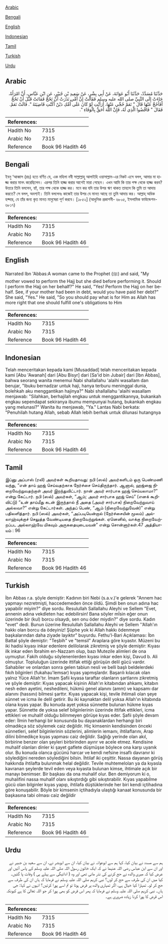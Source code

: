 [Arabic](#arabic)

[Bengali](#bengali)

[English](#english)

[Indonesian](#indonesian)

[Tamil](#tamil)

[Turkish](#turkish)

[Urdu](#urdu)

## Arabic


<div dir="rtl" lang="ar" style={{fontSize:'larger',backgroundColor:'#f8f9fa',padding:20}}>
حَدَّثَنَا مُسَدَّدٌ، حَدَّثَنَا أَبُو عَوَانَةَ، عَنْ أَبِي بِشْرٍ، عَنْ سَعِيدِ بْنِ جُبَيْرٍ، عَنِ ابْنِ عَبَّاسٍ، أَنَّ امْرَأَةً، جَاءَتْ إِلَى النَّبِيِّ صلى الله عليه وسلم فَقَالَتْ إِنَّ أُمِّي نَذَرَتْ أَنْ تَحُجَّ فَمَاتَتْ قَبْلَ أَنْ تَحُجَّ أَفَأَحُجَّ عَنْهَا قَالَ ‏"‏ نَعَمْ حُجِّي عَنْهَا، أَرَأَيْتِ لَوْ كَانَ عَلَى أُمِّكِ دَيْنٌ أَكُنْتِ قَاضِيَتَهُ ‏"‏‏.‏ قَالَتْ نَعَمْ‏.‏ فَقَالَ ‏"‏ فَاقْضُوا الَّذِي لَهُ، فَإِنَّ اللَّهَ أَحَقُّ بِالْوَفَاءِ ‏"‏‏.‏
</div>
<div style={{backgroundColor:'#f8f9fa',padding:20, marginBottom: 10}}><table> <thead> <tr> <th>References:</th> <th></th> </tr> </thead> <tbody><tr><td>Hadith No</td><td>7315</td></tr><tr><td>Arabic No</td><td>7315</td></tr><tr><td>Reference</td><td>Book 96 Hadith 46</td></tr></tbody></table></div>

## Bengali


<div dir="ltr" lang="bn" style={{fontSize:'larger',backgroundColor:'#f8f9fa',padding:20}}>
ইবনু ‘আব্বাস (রাঃ) হতে বর্ণিত যে, এক মহিলা নবী সাল্লাল্লাহু আলাইহি ওয়াসাল্লাম-এর নিকট এসে বলল, আমার মা হাজ্জ করার মানৎ করেছিলেন। এরপর তিনি হাজ্জ করার আগেই মারা গেছেন। এখন আমি কি তার পক্ষ থেকে হাজ্জ করব? উত্তরে তিনি বললেন, হ্যাঁ, তার পক্ষ থেকে হাজ্জ কর। মনে কর যদি তার উপর ঋণ থাকত তাহলে কি তুমি তা আদায় করতে? সে বলল, অবশ্যই। তিনি বললেনঃ কাজেই তার উপর যে মানত আছে তা তুমি আদায় কর। আল্লাহ্ অধিক হক্দার, যে তাঁর জন্য কৃত মানত মানুষেরা পূর্ণ করবে। [১৮৫২] (আধুনিক প্রকাশনী- ৬৮০৫, ইসলামিক ফাউন্ডেশন- ৬৮১৭)
</div>
<div style={{backgroundColor:'#f8f9fa',padding:20, marginBottom: 10}}><table> <thead> <tr> <th>References:</th> <th></th> </tr> </thead> <tbody><tr><td>Hadith No</td><td>7315</td></tr><tr><td>Arabic No</td><td>7315</td></tr><tr><td>Reference</td><td>Book 96 Hadith 46</td></tr></tbody></table></div>

## English


<div dir="ltr" lang="en" style={{fontSize:'larger',backgroundColor:'#f8f9fa',padding:20}}>
Narrated Ibn 'Abbas:A woman came to the Prophet (ﷺ) and said, "My mother vowed to perform the Hajj but she died before performing it. Should I perform the Hajj on her behalf?" He said, "Yes! Perform the Hajj on her behalf. See, if your mother had been in debt, would you have paid her debt?" She said, "Yes." He said, "So you should pay what is for Him as Allah has more right that one should fulfill one's obligations to Him
</div>
<div style={{backgroundColor:'#f8f9fa',padding:20, marginBottom: 10}}><table> <thead> <tr> <th>References:</th> <th></th> </tr> </thead> <tbody><tr><td>Hadith No</td><td>7315</td></tr><tr><td>Arabic No</td><td>7315</td></tr><tr><td>Reference</td><td>Book 96 Hadith 46</td></tr></tbody></table></div>

## Indonesian


<div dir="ltr" lang="id" style={{fontSize:'larger',backgroundColor:'#f8f9fa',padding:20}}>
Telah menceritakan kepada kami [Musaddad] telah menceritakan kepada kami [Abu 'Awanah] dari [Abu Bisyr] dari [Sa'id bin Jubair] dari [Ibn Abbas], bahwa seorang wanita menemui Nabi shallallahu 'alaihi wasallam dan berujar, "Ibuku bernadzar untuk haji, hanya terburu meninggal dunia, bolehkah aku menggantikan hajinya?" Nabi shallallahu 'alaihi wasallam menjawab: "Silahkan, berhajilah engkau untuk menggantikannya, bukankah engkau sependapat sekiranya ibumu mempunyai hutang, bukankah engkau yang melunasi?" Wanita itu menjawab, "Ya." Lantas Nabi berkata: "Penuhilah hutang Allah, sebab Allah lebih berhak untuk dilunasi hutangnya
</div>
<div style={{backgroundColor:'#f8f9fa',padding:20, marginBottom: 10}}><table> <thead> <tr> <th>References:</th> <th></th> </tr> </thead> <tbody><tr><td>Hadith No</td><td>7315</td></tr><tr><td>Arabic No</td><td>7315</td></tr><tr><td>Reference</td><td>Book 96 Hadith 46</td></tr></tbody></table></div>

## Tamil


<div dir="ltr" lang="ta" style={{fontSize:'larger',backgroundColor:'#f8f9fa',padding:20}}>
இப்னு அப்பாஸ் (ரலி) அவர்கள் கூறியதாவது: நபி (ஸல்) அவர்களிடம் ஒரு பெண்மணி வந்து, “என் தாய் ஹஜ் செய்வதற்காக நேர்ச்சை செய்திருந்தார். ஆனால், ஹஜ்ஜை நிறைவேற்றுவதற்குள் அவர் இறந்துவிட்டார். நான் அவர் சார்பாக ஹஜ் செய்யலாமா?” என்று கேட்டார். நபி (ஸல்) அவர்கள், “ஆம்; அவர் சார்பாக ஹஜ் செய்” (எனக் கூறிவிட்டு) “உன் தாய்மீது கடன் இருந்தால் நீ அதை (அவர் சார்பாக) நிறைவேற்றுவாய் அல்லவா?” என்று கேட்டார்கள். அந்தப் பெண், “ஆம் (நிறைவேற்றுவேன்)” என்று பதிலளித்தார். நபி (ஸல்) அவர்கள், “அப்படியென்றால் (நேர்ச்சையின் மூலம்) அல்லாஹ்வுக்குச் செலுத்த வேண்டியதை நிறைவேற்றுங்கள். ஏனெனில், வாக்கு நிறைவேற்றப்பட அல்லாஹ்வே மிகவும் அருகதையுடையவன்” என்று சொன்னார்கள்.47 அத்தியாயம் : 96
</div>
<div style={{backgroundColor:'#f8f9fa',padding:20, marginBottom: 10}}><table> <thead> <tr> <th>References:</th> <th></th> </tr> </thead> <tbody><tr><td>Hadith No</td><td>7315</td></tr><tr><td>Arabic No</td><td>7315</td></tr><tr><td>Reference</td><td>Book 96 Hadith 46</td></tr></tbody></table></div>

## Turkish


<div dir="ltr" lang="tr" style={{fontSize:'larger',backgroundColor:'#f8f9fa',padding:20}}>
İbn Abbas r.a. şöyle demiştir: Kadının biri Nebi (s.a.v.)'e gelerek "Annem hac yapmayı nezretmişti, haccedemeden önce öldü. Şimdi ben onun adına hac yapabilir miyim?" diye sordu. Resulullah Sallallahu Aleyhi ve Sellem "Evet, annenin adına vekdleten hac edebilirsin! Bana söyler mİsin eğer onun üzerinde bir (kul) borcu olsaydı, sen onu öder miydin?" diye sordu. Kadın "evet" dedi. Bunun üzerine Resulullah Sallallahu Aleyhi ve Sellem ''Allah'ın hakkı olan borcu da ödeyiniz! Şüphe yok ki Allah hakkı ödenmeye başkalarından daha ziyade layıktır" buyurdu. Fethu'l-Bari Açıklaması: İbn Battal şöyle demiştir: "Teşbih" ve "temsil" Araplara göre kıyastır. Müzeni bu iki hadisi kıyası inkar edenlere delilolarak zikretmiş ve şöyle demiştir: Kıyası ilk inkar eden İbrahim en-Nazzam olup, bazı Mutezile alimleri de ona uymuştur. Fakih olduğu söylenenlerden kıyası inkar eden kişi, Davud b. Ali olmuştur. Topluluğun üzerinde ittifak ettiği görüşün delil gücü vardır. Sahabiler ve onlardan sonra gelen tabiun nesli ve belli başlı beldelerdeki fıkıh bilginleri (fukahau'lemsar) kıyas yapmışlardır. Başarılı kılacak olan yalnız Yüce Allah'tır. İmam Şafii kıyasa taraftar olanların şartlarını zikretmiş ve şöyle demiştir: Kıyas yapacak kişinin Allah'ın kitabından ahkamı, kitabın nesh eden ayetini, neshedileni, hükmü genel alanını (amm) ve kapsamı dar alanını (hassını) bilmesi şarttır. Kıyas yapacak kişi, tevile ihtimali olan şeye sünnet ve icma ile delil getirir. Bu iki kaynaktan delil yoksa Allah'ın kitabında olana kıyas yapar. Bu konuda ayet yoksa sünnette bulunan hükme kıyas yapar. Sünnette de yoksa selef bilginlerinin üzerinde ittifak ettikleri, icma ettikleri ve muhalif olduğu bilinmeyen görüşe kıyas eder. Şafii şöyle devam eder: İlmin herhangi bir konusunda bu dayanaklardan herhangi biri olmadıkça söz söylemek caiz değildir. Hiç kimsenin kendisinden önceki sünnetleri, selef bilginlerinin sözlerini, alimlerin iemaını, ihtilaflarını, Arap dilini bilmedikçe kıyas yapması caiz değildir. Sağlığı yerinde olan akıl, birbirine benzer olan şeyleri birbirinden ayırır ve acele etmez. Kendisine muhalif olanları dinler ki şayet gaflete düşmüşse böylece ona karşı uyanık olur. Bu konuda olanca gücünü harcar ve kendi nefsine insaflı davranır ki söylediğini nereden söylediğini bilsin. İhtilaf iki çeşittir. Nassa dayanan görüş hakkında ihtilafta bulunmak helal değildir. Tevile muhtemelolan ya da kıyasla kavranan şeylerde tevil eden veya kıyasta bulunan kimse, ihtimale açık bir manayı benimser. Bir başkası da ona muhalif olur. Ben demiyorum ki o, muhalifini nassa muhalif olanı sıkıştırdığı gibi sıkıştırabilir. Kıyas yapabilme gücü olan bilginler kıyas yapıp, ihtilafa düştüklerinde her biri kendi içtihadına göre konuşabilir. Böyle bir kimsenin içtihadıyla ulaştığı kanaat konusunda bir başkasına tabi olması caiz değildir
</div>
<div style={{backgroundColor:'#f8f9fa',padding:20, marginBottom: 10}}><table> <thead> <tr> <th>References:</th> <th></th> </tr> </thead> <tbody><tr><td>Hadith No</td><td>7315</td></tr><tr><td>Arabic No</td><td>7315</td></tr><tr><td>Reference</td><td>Book 96 Hadith 46</td></tr></tbody></table></div>

## Urdu


<div dir="rtl" lang="ur" style={{fontSize:'larger',backgroundColor:'#f8f9fa',padding:20}}>
ہم سے مسدد نے بیان کیا، کہا ہم سے ابوعوانہ نے بیان کیا، ان سے ابوبشر نے، ان سے سعید بن جبیر نے اور ان سے ابن عباس رضی اللہ عنہما نے کہ ایک خاتون رسول اللہ صلی اللہ علیہ وسلم کے پاس آئیں اور عرض کیا کہ میری والدہ نے حج کرنے کی نذر مانی تھی اور وہ ( ادائیگی سے پہلے ہی ) وفات پا گئیں۔ کیا میں ان کی طرف سے حج کر لوں؟ نبی کریم صلی اللہ علیہ وسلم نے فرمایا کہ ہاں ان کی طرف سے حج کر لو۔ تمہارا کیا خیال ہے، اگر تمہاری والدہ پر قرض ہوتا تو تم اسے پورا کرتیں؟ انہوں نے کہا: جی ہاں۔ نبی کریم صلی اللہ علیہ وسلم نے فرمایا کہ پھر اس قرض کو بھی پورا کر جو اللہ تعالیٰ کا ہے کیونکہ اس قرض کا پورا کرنا زیادہ ضروری ہے۔
</div>
<div style={{backgroundColor:'#f8f9fa',padding:20, marginBottom: 10}}><table> <thead> <tr> <th>References:</th> <th></th> </tr> </thead> <tbody><tr><td>Hadith No</td><td>7315</td></tr><tr><td>Arabic No</td><td>7315</td></tr><tr><td>Reference</td><td>Book 96 Hadith 46</td></tr></tbody></table></div>